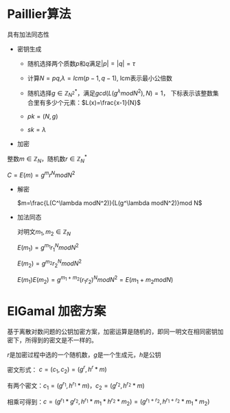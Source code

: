 # Paillier算法

具有加法同态性

- 密钥生成

  - 随机选择两个质数$p$和$q$满足$\left|p\right|=\left|q\right|=\tau$

  - 计算$N=pq$,$\lambda=lcm\left(p-1,q-1\right)$, lcm表示最小公倍数

  - 随机选择$g\in \mathbb{Z}^*_{N^2}$，满足$gcd(L(g^\lambda modN^2),N)=1$， 下标表示该整数集合里有多少个元素：$L(x)=\frac{x-1}{N}$

  - $pk=(N,g)$

  - $sk=\lambda$

-  加密

  整数$m\in \mathbb{Z}_N$，随机数$r\in \mathbb{Z}_N^*$

  $C=E(m)=g^mr^N mod N^2$

- 解密

  $m=\frac{L(C^\lambda modN^2)}{L(g^\lambda modN^2)}mod N$

- 加法同态

  对明文$m_1,m_2\in\mathbb{Z}_N$

  $E(m_1)=g^{m_1}r^N_1modN^2$

  $E(m_2)=g^{m_2}r^N_2modN^2$

  $E(m_1)E(m_2)=g^{m_1+m_2}(r_1r_2)^N mod N^2=E(m_1+m_2mod N)$







# ElGamal 加密方案

基于离散对数问题的公钥加密方案，加密运算是随机的，即同一明文在相同密钥加密下，所得到的密文是不一样的。

$r$是加密过程中选的一个随机数，$g$是一个生成元，$h$是公钥

密文形式： $c=(c_1,c_2)=(g^r,h^r*m)$

有两个密文：$c_1=(g^{r_1},h^{r_1}*m)$，$c_2=(g^{r_2},h^{r_2}*m)$

相乘可得到：$c=(g^{r_1}*g^{r_2},h^{r_1}*m_1*h^{r_2}*m_2)=(g^{r_1+r_2},h^{r_1+r_2}*m_1*m_2)$

